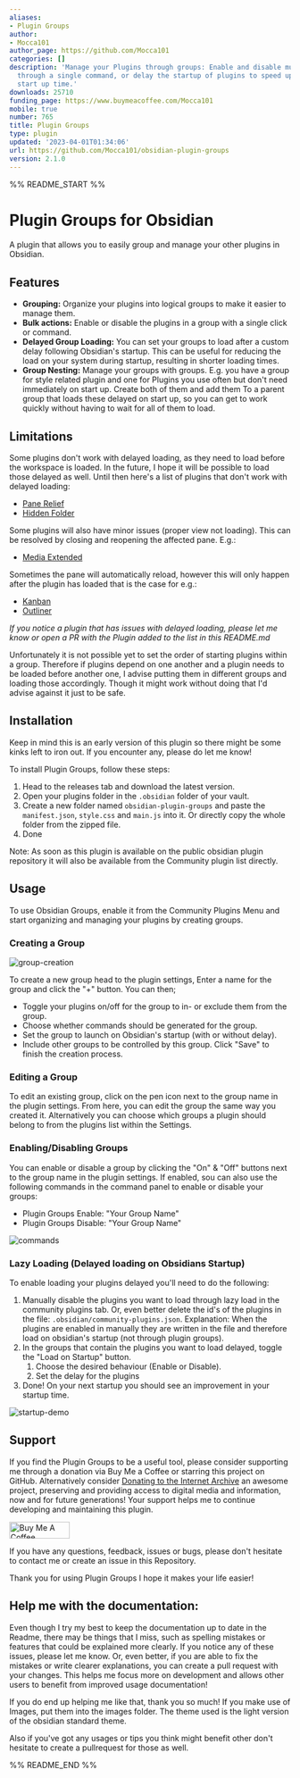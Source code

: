 ```yaml
---
aliases:
- Plugin Groups
author:
- Mocca101
author_page: https://github.com/Mocca101
categories: []
description: 'Manage your Plugins through groups: Enable and disable multiple plugins
  through a single command, or delay the startup of plugins to speed up your Obsidian
  start up time.'
downloads: 25710
funding_page: https://www.buymeacoffee.com/Mocca101
mobile: true
number: 765
title: Plugin Groups
type: plugin
updated: '2023-04-01T01:34:06'
url: https://github.com/Mocca101/obsidian-plugin-groups
version: 2.1.0
---
```


%% README_START %%

# Plugin Groups for Obsidian

A plugin that allows you to easily group and manage your other plugins in Obsidian.

## Features

-   **Grouping:** Organize your plugins into logical groups to make it easier to manage them.
-   **Bulk actions:** Enable or disable the plugins in a group with a single click or command.
-   **Delayed Group Loading:** You can set your groups to load after a custom delay following Obsidian's startup. This can be useful for reducing the load on your system during startup, resulting in shorter loading times.
-   **Group Nesting:** Manage your groups with groups. E.g. you have a group for style related plugin and one for Plugins you use often but don't need immediately on start up. Create both of them and add them To a parent group that loads these delayed on start up, so you can get to work quickly without having to wait for all of them to load.

## Limitations

Some plugins don't work with delayed loading, as they need to load before the workspace is loaded. In the future, I hope it will be possible to load those delayed as well. Until then here's a list of plugins that don't work with delayed loading:

-	[Pane Relief](https://github.com/pjeby/pane-relief)
-	[Hidden Folder](https://github.com/ptrsvltns/hidden-folder-obsidian)

Some plugins will also have minor issues (proper view not loading). This can be resolved by closing and reopening the affected pane.
E.g.:

-   [Media Extended](https://github.com/aidenlx/media-extended)

Sometimes the pane will automatically reload, however this will only happen after the plugin has loaded that is the case for e.g.:

-   [Kanban](https://github.com/mgmeyers/obsidian-kanban)
-   [Outliner](https://github.com/vslinko/obsidian-outliner)

_If you notice a plugin that has issues with delayed loading, please let me know or open a PR with the Plugin added to the list in this README.md_

Unfortunately it is not possible yet to set the order of starting plugins within a group. Therefore if plugins depend on one another and a plugin needs to be loaded before another one, I advise putting them in different groups and loading those accordingly. Though it might work without doing that I'd advise against it just to be safe.

## Installation

Keep in mind this is an early version of this plugin so there might be some kinks left to iron out. If you encounter any, please do let me know!

To install Plugin Groups, follow these steps:

1.  Head to the releases tab and download the latest version.
2.  Open your plugins folder in the `.obsidian` folder of your vault.
3.  Create a new folder named `obsidian-plugin-groups` and paste the `manifest.json`, `style.css` and `main.js` into it. Or directly copy the whole folder from the zipped file.
4.  Done

Note: As soon as this plugin is available on the public obsidian plugin repository it will also be available from the Community plugin list directly.

## Usage

To use Obsidian Groups, enable it from the Community Plugins Menu and start organizing and managing your plugins by creating groups.

### Creating a Group

![group-creation](https://raw.githubusercontent.com/Mocca101/obsidian-plugin-groups/master/images/group-creation.gif)

To create a new group head to the plugin settings, Enter a name for the group and click the "+" button. You can then;

-   Toggle your plugins on/off for the group to in- or exclude them from the group.
-   Choose whether commands should be generated for the group.
-   Set the group to launch on Obsidian's startup (with or without delay).
-   Include other groups to be controlled by this group.
    Click "Save" to finish the creation process.

### Editing a Group

To edit an existing group, click on the pen icon next to the group name in the plugin settings. From here, you can edit the group the same way you created it.
Alternatively you can choose which groups a plugin should belong to from the plugins list within the Settings.

### Enabling/Disabling Groups

You can enable or disable a group by clicking the "On" & "Off" buttons next to the group name in the plugin settings. If enabled, sou can also use the following commands in the command panel to enable or disable your groups:

-   Plugin Groups Enable: "Your Group Name"
-   Plugin Groups Disable: "Your Group Name"

![commands](https://raw.githubusercontent.com/Mocca101/obsidian-plugin-groups/master/images/commands.gif)

### Lazy Loading (Delayed loading on Obsidians Startup)

To enable loading your plugins delayed you'll need to do the following:

1. Manually disable the plugins you want to load through lazy load in the community plugins tab. Or, even better delete the id's of the plugins in the file: `.obsidian/community-plugins.json`.
   Explanation: When the plugins are enabled in manually they are written in the file and therefore load on obsidian's startup (not through plugin groups).
2. In the groups that contain the plugins you want to load delayed, toggle the "Load on Startup" button.
    1. Choose the desired behaviour (Enable or Disable).
    2. Set the delay for the plugins
3. Done! On your next startup you should see an improvement in your startup time.

![startup-demo](https://raw.githubusercontent.com/Mocca101/obsidian-plugin-groups/master/images/Startup-Demo.gif)

## Support

If you find the Plugin Groups to be a useful tool, please consider supporting me through a donation via Buy Me a Coffee or starring this project on GitHub. Alternatively consider [Donating to the Internet Archive](https://archive.org/donate/) an awesome project, preserving and providing access to digital media and information, now and for future generations!
Your support helps me to continue developing and maintaining this plugin.

<a href="https://www.buymeacoffee.com/Mocca101" target="_blank"><img src="https://cdn.buymeacoffee.com/buttons/v2/default-violet.png" alt="Buy Me A Coffee" style="height: 30px !important;width: 108px !important;" ></a>

If you have any questions, feedback, issues or bugs, please don't hesitate to contact me or create an issue in this Repository.

Thank you for using Plugin Groups I hope it makes your life easier!

## Help me with the documentation:

Even though I try my best to keep the documentation up to date in the Readme, there may be things that I miss, such as spelling mistakes or features that could be explained more clearly. If you notice any of these issues, please let me know. Or, even better, if you are able to fix the mistakes or write clearer explanations, you can create a pull request with your changes. This helps me focus more on development and allows other users to benefit from improved usage documentation!

If you do end up helping me like that, thank you so much! If you make use of Images, put them into the images folder. The theme used is the light version of the obsidian standard theme.

Also if you've got any usages or tips you think might benefit other don't hesitate to create a pullrequest for those as well.


%% README_END %%